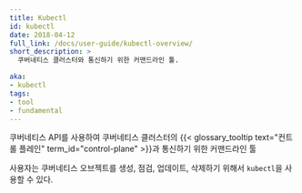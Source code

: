 ```yaml
---
title: Kubectl
id: kubectl
date: 2018-04-12
full_link: /docs/user-guide/kubectl-overview/
short_description: >
  쿠버네티스 클러스터와 통신하기 위한 커맨드라인 툴.

aka:
- kubectl
tags:
- tool
- fundamental
---
```

쿠버네티스 API를 사용하여 
쿠버네티스 클러스터의 {{< glossary_tooltip text="컨트롤 플레인" term_id="control-plane" >}}과 
통신하기 위한 커맨드라인 툴

<!--more-->

사용자는 쿠버네티스 오브젝트를 생성, 점검, 업데이트, 삭제하기 위해서 `kubectl`을 사용할 수 있다.

